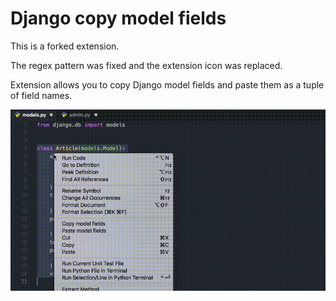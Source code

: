 # Django copy model fields

This is a forked extension.

The regex pattern was fixed and the extension icon was replaced.

Extension allows you to copy Django model fields and paste them as a tuple of field names.

![demo](/demo.gif)
